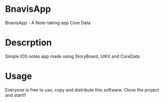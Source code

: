 # BnavisApp
BnavisApp - A Note-taking app
Core Data

<h1>Descrption</h1>
Simple IOS notes app made using StoryBoard, UIKit and CoreData


<h1>Usage</h1>
Everyone is free to use, copy and distribute this software. Clone the project and start!!
